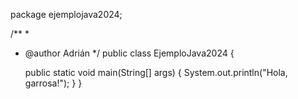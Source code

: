 package ejemplojava2024;

/**
 *
 * @author Adrián
 */
public class EjemploJava2024 { 

    public static void main(String[] args) {
        System.out.println("Hola, garrosa!");
    }
}
